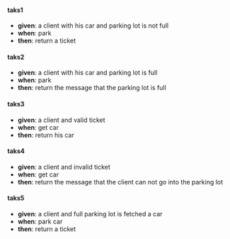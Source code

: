 #### taks1
- **given**: a client with his car and parking lot is not full
- **when**: park
- **then**: return a ticket

#### taks2
- **given**: a client with his car and parking lot is full
- **when**: park
- **then**: return the message that the parking lot is full

#### taks3
- **given**: a client and valid ticket
- **when**: get car 
- **then**: return his car

#### taks4
- **given**: a client and invalid ticket
- **when**: get car 
- **then**: return the message that the client can not go into the parking lot


#### taks5
- **given**: a client and full parking lot is fetched a car
- **when**: park car 
- **then**: return a ticket